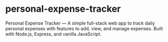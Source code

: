 # personal-expense-tracker
Personal Expense Tracker — A simple full-stack web app to track daily personal expenses with features to add, view, and manage expenses. Built with Node.js, Express, and vanilla JavaScript.
